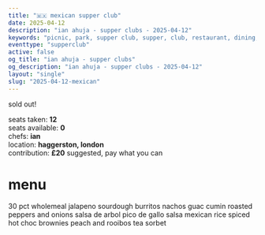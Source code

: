 ```yaml
---
title: "🇲🇽 mexican supper club"
date: 2025-04-12
description: "ian ahuja - supper clubs - 2025-04-12"
keywords: "picnic, park, supper club, supper, club, restaurant, dining, london, connection, ian ahuja, food, eat, friends"
eventtype: "supperclub"
active: false
og_title: "ian ahuja - supper clubs"
og_description: "ian ahuja - supper clubs - 2025-04-12"
layout: "single"
slug: "2025-04-12-mexican"
---
```


sold out!  

seats taken: **12**  
seats available: **0**  
chefs: **ian**  
location: **haggerston, london**  
contribution: **£20** suggested, pay what you can  

# menu

30 pct wholemeal jalapeno sourdough
burritos
nachos
guac
cumin roasted peppers and onions
salsa de arbol
pico de gallo salsa
mexican rice
spiced hot choc brownies
peach and rooibos tea sorbet